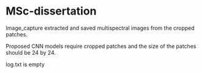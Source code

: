 # MSc-dissertation

Image_capture extracted and saved multispectral images from the cropped patches.

Proposed CNN models require cropped patches and the size of the patches should be 24 by 24. 


log.txt is empty
